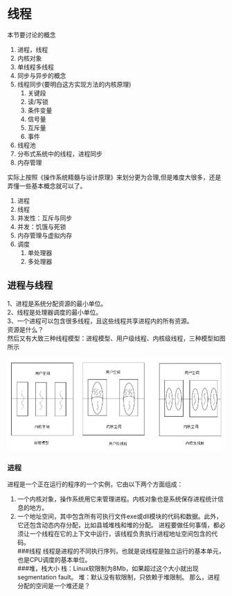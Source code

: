 # 线程

本节要讨论的概念

1. 进程，线程 
2. 内核对象 
3. 单线程多线程 
4. 同步与异步的概念 
5. 线程同步\(要明白这方实现方法的内核原理\)
   1. 关键段
   2. 读/写锁
   3. 条件变量
   4. 信号量
   5. 互斥量
   6. 事件
6. 线程池
7. 分布式系统中的线程，进程同步 
8. 内存管理

实际上按照《操作系统精髓与设计原理》来划分更为合理,但是难度大很多，还是弄懂一些基本概念就可以了。

1. 进程
2. 线程
3. 并发性：互斥与同步
4. 并发：饥饿与死锁
5. 内存管理与虚拟内存
6. 调度
   1. 单处理器
   2. 多处理器

## 进程与线程

1、进程是系统分配资源的最小单位。  
2、线程是处理器调度的最小单位。  
3、一个进程可以包含很多线程，且这些线程共享进程内的所有资源。  
资源是什么？  
然后又有大致三种线程模型：进程模型、用户级线程、内核级线程，三种模型如图所示

![](/assets/thread_process.png)

### 进程

进程是一个正在运行的程序的一个实例，它由以下两个方面组成：

1. 一个内核对象，操作系统用它来管理进程。内核对象也是系统保存进程统计信息的地方。  
2. 一个地址空间，其中包含所有可执行文件exe或dll模块的代码和数据。此外，它还包含动态内存分配，比如县城堆栈和堆的分配。 
进程要做任何事情，都必须让一个线程在它的上下文中运行，该线程负责执行进程地址空间包含的代码。   
###线程
线程是进程的不同执行序列，也就是说线程是独立运行的基本单元，也是CPU调度的基本单位。  
###堆，栈大小
栈：Linux软限制为8Mb，如果超过这个大小就出现segmentation fault。
堆：默认没有软限制，只依赖于堆限制。
那么，进程分配的空间是一个堆还是？
